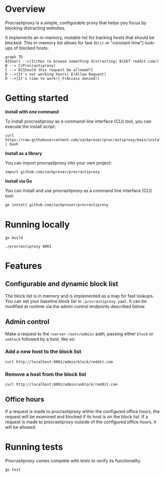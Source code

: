 # Overview

Procrastiproxy is a simple, configurable proxy that helps you focus by blocking distracting websites.

It implements an in-memory, mutable list for tracking hosts that should be blocked. This in-memory list allows for fast (`O(1)` or "constant time") look-ups of blocked hosts.

```mermaid
graph TD
A[User] -->|Itches to browse something distracting| B(GET reddit.com/)
B --> C(Procrastiproxy)
C --> D{Should this request be allowed?}
D -->|It's not working hours| E(Allow Request)
D -->|It's time to work!| F(Access denied!)
```

# Getting started

**Install with one command**

To install procrastiproxy as a command-line interface (CLI) tool, you can execute the install script:

```
curl https://raw.githubusercontent.com/zackproser/procrastiproxy/main/install.sh | bash
```

**Install as a library**

You can import procrastiproxy into your own project:

```golang
import github.com/zackproser/procrastiproxy
```

**Install via Go**

You can install and use procrastiproxy as a command line interface (CLI) tool:

```bash
go install github.com/zackproser/procrastiproxy
```

# Running locally

`go build`

`./procrastiproxy 8001`

# Features

## Configurable and dynamic block list

The block list is in memory and is implemented as a map for fast lookups. You can set your baseline block list in `.procrastiproxy.yaml`. It can be modified at runtime via the admin control endpoints described below.

## Admin control

Make a request to the `<server-root>/admin/` path, passing either `block` or `unblock` followed by a host, like so:

### Add a new host to the block list

`curl http://localhost:8001/admin/block/reddit.com`

### Remove a host from the block list

`curl http://localhost:8001/admin/unblock/reddit.com`

## Office hours

If a request is made to procrastiproxy within the configured office hours, the request will be examined and blocked if its host is on the block list. If a request is made to procrastiproxy outside of the configured office hours, it will be allowed.

# Running tests

Procrastiproxy comes complete with tests to verify its functionality.

`go test`
